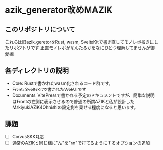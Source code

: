 # azik_generator改めMAZIK

## このリポジトリについて

これらは旧azik_geretorをRust, wasm, SvelteKitで書き直してモノレポ擬きにしたリポジトリです
正直モノレポがなんたるかをなにひとつ理解してませんが御愛嬌

## 各ディレクトリの説明

- Core: Rustで書かれたwasm化されるコード群です。
- Front: SvelteKitで書かれたWebUIです
- Documents: VitePressで書かれる予定のドキュメントですが、簡単な説明はFrontの左側に表示させるので普通の所謂AZIKと私が設計したMakiyukiAZIK4Ohnishiの設定例を乗せる程度になると思います。

## 課題

- [ ] CorvusSKK対応
- [ ] 通常のAZIKと同じ様に"ん"を"nn"で打てるようにするオプションの追加

